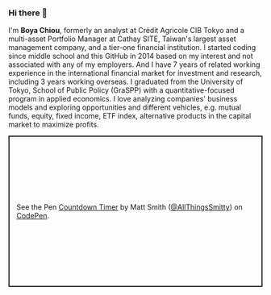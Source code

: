 ### Hi there 👋

I'm **Boya Chiou**, formerly an analyst at Crédit Agricole CIB Tokyo and a multi-asset Portfolio Manager at Cathay SITE, Taiwan's largest asset management company, and a tier-one financial institution. 
I started coding since middle school and this GitHub in 2014 based on my interest and not associated with any of my employers. And I have 7 years of related working experience in the international financial market for investment and research, including 3 years working overseas. I graduated from the University of Tokyo, School of Public Policy (GraSPP) with a quantitative-focused program in applied economics.
I love analyzing companies' business models and exploring opportunities and different vehicles, e.g. mutual funds, equity, fixed income, ETF index, alternative products in the capital market to maximize profits. 

<p class="codepen" data-height="300" data-default-tab="html,result" data-slug-hash="JJavZN" data-user="AllThingsSmitty" style="height: 300px; box-sizing: border-box; display: flex; align-items: center; justify-content: center; border: 2px solid; margin: 1em 0; padding: 1em;">
  <span>See the Pen <a href="https://codepen.io/AllThingsSmitty/pen/JJavZN">
  Countdown Timer</a> by Matt Smith (<a href="https://codepen.io/AllThingsSmitty">@AllThingsSmitty</a>)
  on <a href="https://codepen.io">CodePen</a>.</span>
</p>
<script async src="https://cpwebassets.codepen.io/assets/embed/ei.js"></script>
